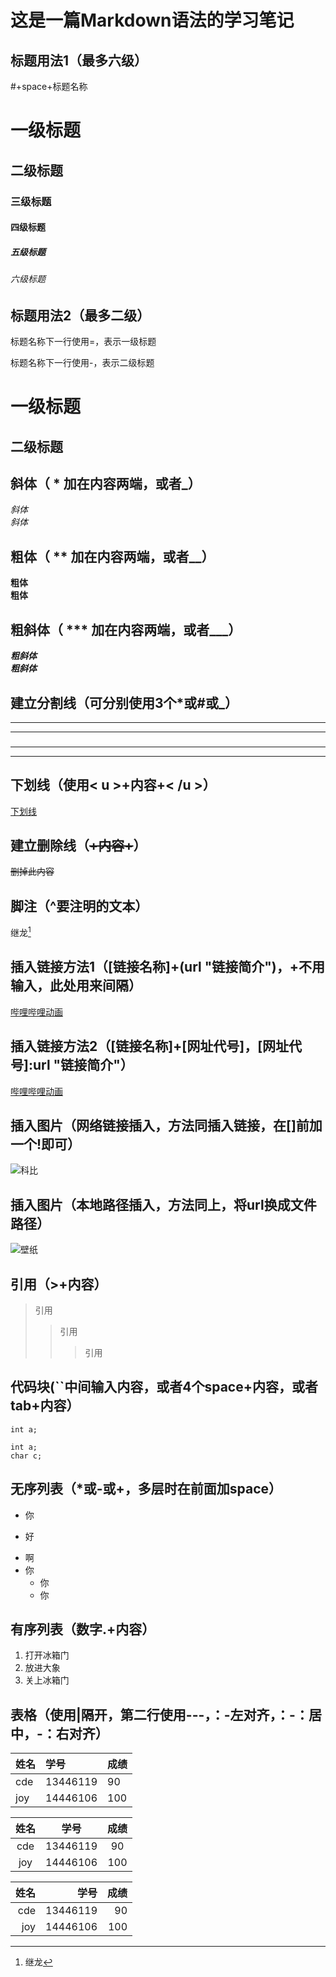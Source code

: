 # 这是一篇Markdown语法的学习笔记

## 标题用法1（最多六级）
#+space+标题名称

# 一级标题
## 二级标题
### 三级标题
#### 四级标题
##### 五级标题
###### 六级标题

## 标题用法2（最多二级）
标题名称下一行使用=，表示一级标题

标题名称下一行使用-，表示二级标题

一级标题
===
二级标题
---

## 斜体（ * 加在内容两端，或者_）
*斜体*  
_斜体_

## 粗体（ ** 加在内容两端，或者__）
**粗体**  
__粗体__

## 粗斜体（ *** 加在内容两端，或者___）
***粗斜体***  
___粗斜体___

## 建立分割线（可分别使用3个*或#或_）
***  
* * *  
###  
- - -  
-------

## 下划线（使用< u >+内容+< /u >）
<u>下划线</u>

## 建立删除线（~~+内容+~~）
~~删掉此内容~~

## 脚注（^要注明的文本）
继龙[^cd] 
 
[^cd]:继龙

## 插入链接方法1（[链接名称]+(url "链接简介")，+不用输入，此处用来间隔）
[哔哩哔哩动画](http://www.bilibili.com "bilibili")

## 插入链接方法2（[链接名称]+[网址代号]，[网址代号]:url "链接简介"）
[哔哩哔哩动画][网址]

[网址]:http://www.bilibili.com "bilibili"

## 插入图片（网络链接插入，方法同插入链接，在[]前加一个!即可）
![科比](https://timgsa.baidu.com/timg?image&quality=80&size=b9999_10000&sec=1592883319791&di=dfb32ba594de91ac598fd1927edf7209&imgtype=0&src=http%3A%2F%2Fimg3.imgtn.bdimg.com%2Fit%2Fu%3D989373818%2C684742711%26fm%3D214%26gp%3D0.jpg "科比")

## 插入图片（本地路径插入，方法同上，将url换成文件路径）
![壁纸](1.jpg "壁纸")

## 引用（>+内容）
>引用
>>引用
>>>引用

## 代码块(``中间输入内容，或者4个space+内容，或者tab+内容）

`int a;`

    int a;
	char c;


## 无序列表（*或-或+，多层时在前面加space）
* 你
- 好
+ 啊
+ 你      
    + 你
     + 你  

## 有序列表（数字.+内容）
1. 打开冰箱门
2. 放进大象
3. 关上冰箱门

## 表格（使用|隔开，第二行使用---，：-左对齐，：-：居中，-：右对齐）

| 姓名		| 学号		| 成绩		|
|:----------|:----------|:----------|
| cde		| 13446119	| 90		|
| joy		| 14446106	| 100		|

| 姓名		| 学号		| 成绩		|
|:---------:|:---------:|:---------:|
| cde		| 13446119	| 90		|
| joy		| 14446106	| 100		|

| 姓名		| 学号		| 成绩		|
|----------:|----------:|----------:|
| cde		| 13446119	| 90		|
| joy		| 14446106	| 100		|







